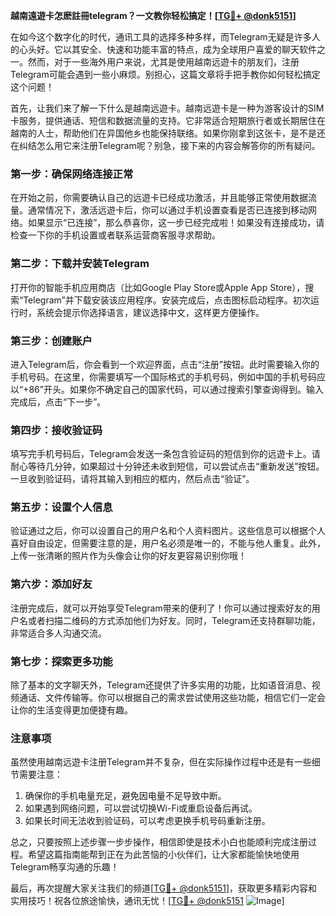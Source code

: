 **越南遠遊卡怎麽註冊telegram？一文教你轻松搞定！[[TG💪+ @donk5151](https://t.me/s/donk5151)]**

在如今这个数字化的时代，通讯工具的选择多种多样，而Telegram无疑是许多人的心头好。它以其安全、快速和功能丰富的特点，成为全球用户喜爱的聊天软件之一。然而，对于一些海外用户来说，尤其是使用越南远遊卡的朋友们，注册Telegram可能会遇到一些小麻烦。别担心，这篇文章将手把手教你如何轻松搞定这个问题！

首先，让我们来了解一下什么是越南远遊卡。越南远遊卡是一种为游客设计的SIM卡服务，提供通话、短信和数据流量的支持。它非常适合短期旅行者或长期居住在越南的人士，帮助他们在异国他乡也能保持联络。如果你刚拿到这张卡，是不是还在纠结怎么用它来注册Telegram呢？别急，接下来的内容会解答你的所有疑问。

### **第一步：确保网络连接正常**
在开始之前，你需要确认自己的远遊卡已经成功激活，并且能够正常使用数据流量。通常情况下，激活远遊卡后，你可以通过手机设置查看是否已连接到移动网络。如果显示“已连接”，那么恭喜你，这一步已经完成啦！如果没有连接成功，请检查一下你的手机设置或者联系运营商客服寻求帮助。

### **第二步：下载并安装Telegram**
打开你的智能手机应用商店（比如Google Play Store或Apple App Store），搜索“Telegram”并下载安装该应用程序。安装完成后，点击图标启动程序。初次运行时，系统会提示你选择语言，建议选择中文，这样更方便操作。

### **第三步：创建账户**
进入Telegram后，你会看到一个欢迎界面，点击“注册”按钮。此时需要输入你的手机号码。在这里，你需要填写一个国际格式的手机号码，例如中国的手机号码应以“+86”开头。如果你不确定自己的国家代码，可以通过搜索引擎查询得到。输入完成后，点击“下一步”。

### **第四步：接收验证码**
填写完手机号码后，Telegram会发送一条包含验证码的短信到你的远遊卡上。请耐心等待几分钟，如果超过十分钟还未收到短信，可以尝试点击“重新发送”按钮。一旦收到验证码，请将其输入到相应的框内，然后点击“验证”。

### **第五步：设置个人信息**
验证通过之后，你可以设置自己的用户名和个人资料图片。这些信息可以根据个人喜好自由设定，但需要注意的是，用户名必须是唯一的，不能与他人重复。此外，上传一张清晰的照片作为头像会让你的好友更容易识别你哦！

### **第六步：添加好友**
注册完成后，就可以开始享受Telegram带来的便利了！你可以通过搜索好友的用户名或者扫描二维码的方式添加他们为好友。同时，Telegram还支持群聊功能，非常适合多人沟通交流。

### **第七步：探索更多功能**
除了基本的文字聊天外，Telegram还提供了许多实用的功能，比如语音消息、视频通话、文件传输等。你可以根据自己的需求尝试使用这些功能，相信它们一定会让你的生活变得更加便捷有趣。

### **注意事项**
虽然使用越南远遊卡注册Telegram并不复杂，但在实际操作过程中还是有一些细节需要注意：
1. 确保你的手机电量充足，避免因电量不足导致中断。
2. 如果遇到网络问题，可以尝试切换Wi-Fi或重启设备后再试。
3. 如果长时间无法收到验证码，可以考虑更换手机号码重新注册。

总之，只要按照上述步骤一步步操作，相信即使是技术小白也能顺利完成注册过程。希望这篇指南能帮到正在为此苦恼的小伙伴们，让大家都能愉快地使用Telegram畅享沟通的乐趣！

最后，再次提醒大家关注我们的频道[[TG💪+ @donk5151](https://t.me/s/donk5151)]，获取更多精彩内容和实用技巧！祝各位旅途愉快，通讯无忧！[[TG💪+ @donk5151](https://t.me/s/donk5151) ![Image](https://i.postimg.cc/rwNCRYN7/Snipaste-2025-04-30-17-27-05.png)]